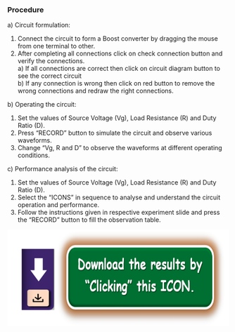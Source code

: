 ### Procedure

a) Circuit formulation:
<br>
1. Connect the circuit to form a Boost converter by dragging the mouse from one terminal to other.
2. After completing all connections click on check connection button and verify the connections.<br>
   a) If all connections are correct then click on circuit diagram button to see the correct circuit<br>
   b) If any connection is wrong then click on red button to remove the wrong connections and redraw the right connections.

b) Operating the circuit: 
<br>
1) Set the values of Source Voltage (Vg), Load Resistance (R) and Duty Ratio (D).<br>
2) Press “RECORD” button to simulate the circuit and observe various waveforms.<br>
3) Change “Vg, R and D” to observe the waveforms at different operating conditions. <br>
 

c) Performance analysis of the circuit: 
 <br>
1) Set the values of Source Voltage (Vg), Load Resistance (R) and Duty Ratio (D).<br>
2) Select the “ICONS” in sequence to analyse and understand the circuit operation and performance.<br>
3) Follow the instructions given in respective experiment slide and press the “RECORD” button to fill the observation table.<br>

<center>
  <img src="images/proced1.png" height="220px">
</center>
